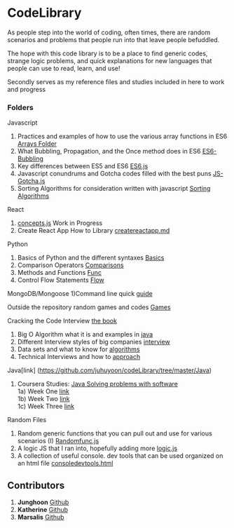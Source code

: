 # CodeLibrary

As people step into the world of coding, often times, there are random scenarios and problems that people run into that leave people befuddled. 

The hope with this code library is to be a place to find generic codes, strange logic problems, and quick explanations for new languages that people can use to read, learn, and use!

Secondly serves as my reference files and studies included in here to work and progress

### Folders
Javascript 
1) Practices and examples of how to use the various array functions in ES6 [Arrays Folder](https://github.com/juhuyoon/codeLibrary/tree/master/Javascript/ES6-Arrays)  
2) What Bubbling, Propagation, and the Once method does in ES6 [ES6-Bubbling](https://github.com/juhuyoon/codeLibrary/tree/master/Javascript/ES6-Bubbling%20and%20Propagation)
3) Key differences between ES5 and ES6 [ES6.js](https://github.com/juhuyoon/codeLibrary/blob/master/ES6_logic.js)
4) Javascript conundrums and Gotcha codes filled with the best puns [JS-Gotcha.js](https://github.com/juhuyoon/codeLibrary/blob/master/JS-Gotchas.js)
5) Sorting Algorithms for consideration written with javascript [Sorting Algorithms](https://github.com/juhuyoon/codeLibrary/tree/master/Sorting%20Algorithms)

React
1)  [concepts.js](https://github.com/juhuyoon/codeLibrary/blob/master/React/concepts.js) Work in Progress
2) Create React App How to Library [createreactapp.md](https://github.com/juhuyoon/codeLibrary/blob/master/React/createreactapp.md)

Python
1) Basics of Python and the different syntaxes [Basics](https://github.com/juhuyoon/codeLibrary/blob/master/PythonBasics/Basics.py) 
2) Comparison Operators [Comparisons](https://github.com/juhuyoon/codeLibrary/blob/master/PythonBasics/Comparison%20Operators.py)
3) Methods and Functions [Func](https://github.com/juhuyoon/codeLibrary/blob/master/PythonBasics/Methods%20and%20Functions.py)
4) Control Flow Statements [Flow](https://github.com/juhuyoon/codeLibrary/blob/master/PythonBasics/control%20flow%20statements.py)

MongoDB/Mongoose
1)Command line quick [guide](https://github.com/juhuyoon/codeLibrary/blob/master/MongoDB/commandline.md)

Outside the repository random games and codes [Games](https://github.com/juhuyoon/python_games)

Cracking the Code Interview [the book](https://www.amazon.com/Cracking-Coding-Interview-Programming-Questions/dp/0984782850/ref=pd_lpo_sbs_14_img_0?_encoding=UTF8&psc=1&refRID=GB1HKJW9Q92CRSCZS9FD)
1) Big O Algorithm what it is and examples in [java](https://github.com/juhuyoon/codeLibrary/blob/master/Cracking%20the%20Code%20Interview/Big%20O%20Algorithm.java)
2) Different Interview styles of big companies [interview](https://github.com/juhuyoon/codeLibrary/blob/master/Cracking%20the%20Code%20Interview/Interviews.md)
3) Data sets and what to know for [algorithms](https://github.com/juhuyoon/codeLibrary/blob/master/Cracking%20the%20Code%20Interview/Datasets.java)
4) Technical Interviews and how to [approach](https://github.com/juhuyoon/codeLibrary/blob/master/Cracking%20the%20Code%20Interview/Technical_Questions.java) 

Java[link] (https://github.com/juhuyoon/codeLibrary/tree/master/Java)
1) Coursera Studies: [Java Solving problems with software](https://github.com/juhuyoon/codeLibrary/tree/master/Java/coursera/solving_problems_with_software)  
1a) Week One [link](https://github.com/juhuyoon/codeLibrary/tree/master/Java/coursera/solving_problems_with_software/week_one)  
1b) Week Two [link](https://github.com/juhuyoon/codeLibrary/tree/master/Java/coursera/solving_problems_with_software/week_two)  
1c) Week Three [link](https://github.com/juhuyoon/codeLibrary/tree/master/Java/coursera/solving_problems_with_software/week_three)  


Random Files 
1) Random generic functions that you can pull out and use for various scenarios (I) 
[Randomfunc.js](https://github.com/juhuyoon/codeLibrary/blob/master/Randomfunc.js)
2) A logic JS that I ran into, hopefully adding more [logic.js](https://github.com/juhuyoon/codeLibrary/blob/master/logic.js)
3) A collection of useful console. dev tools that can be used organized on an html file [consoledevtools.html](https://github.com/juhuyoon/codeLibrary/blob/master/consoledevtools.html)


## Contributors   

1) **Junghoon** [Github](https://github.com/juhuyoon)
2) **Katherine** [Github](https://github.com/krosenk729)
3) **Marsalis** [Github](https://github.com/Sanders97)
